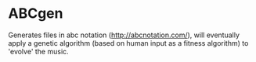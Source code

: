 ABCgen
======

Generates files in abc notation (http://abcnotation.com/), will eventually apply a genetic algorithm (based on human input as a fitness algorithm) to 'evolve' the music.